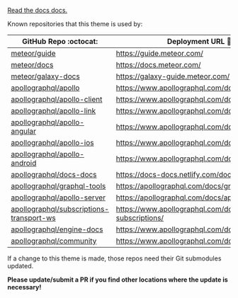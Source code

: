 [Read the docs docs.](https://docs-docs.netlify.com/docs/docs/)

Known repositories that this theme is used by:

| GitHub Repo :octocat:  | Deployment URL :rocket: |
| --- | --- |
| [meteor/guide](https://github.com/meteor/guide/) | https://guide.meteor.com/ |
| [meteor/docs](https://github.com/meteor/docs/) | https://docs.meteor.com/ |
| [meteor/galaxy-docs](https://github.com/meteor/galaxy-docs/) | https://galaxy-guide.meteor.com/ |
| [apollographql/apollo](https://github.com/apollographql/apollo/) | https://www.apollographql.com/docs/ |
| [apollographql/apollo-client](https://github.com/apollographql/apollo-client/) | https://www.apollographql.com/docs/react/ |
| [apollographql/apollo-link](https://github.com/apollographql/apollo-link/) | https://www.apollographql.com/docs/link/ |
| [apollographql/apollo-angular](https://github.com/apollographql/apollo-angular/) | https://www.apollographql.com/docs/angular/ |
| [apollographql/apollo-ios](https://github.com/apollographql/apollo-ios/) | https://www.apollographql.com/docs/ios/ |
| [apollographql/apollo-android](https://github.com/apollographql/apollo-android/) | https://www.apollographql.com/docs/android/ |
| [apollographql/docs-docs](https://github.com/apollographql/docs-docs/) | https://docs-docs.netlify.com/docs/docs/ |
| [apollographql/graphql-tools](https://github.com/apollographql/graphql-tools/) | https://apollographql.com/docs/graphql-tools/ |
| [apollographql/apollo-server](https://github.com/apollographql/apollo-server/) | https://apollographql.com/docs/apollo-server/ |
| [apollographql/subscriptions-transport-ws](https://github.com/apollographql/subscriptions-transport-ws/) | https://www.apollographql.com/docs/graphql-subscriptions/ |
| [apollographql/engine-docs](https://github.com/apollographql/engine-docs/) | https://www.apollographql.com/docs/engine/ |
| [apollographql/community](https://github.com/apollographql/community/) | https://www.apollographql.com/docs/community/ |

If a change to this theme is made, those repos need their Git submodules updated.

**Please update/submit a PR if you find other locations where the update is necessary!**
